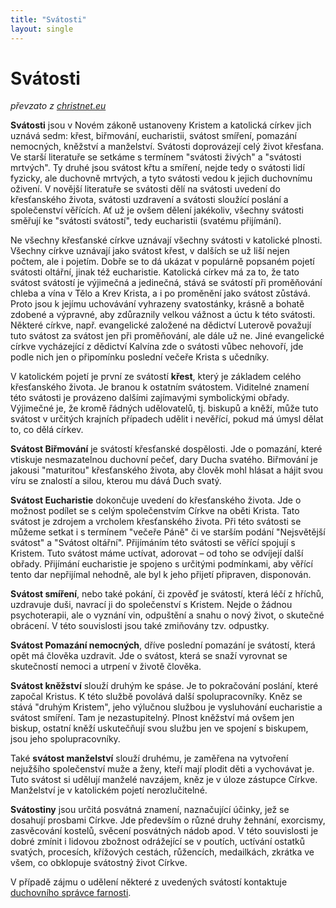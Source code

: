 ```yaml
---
title: "Svátosti"
layout: single
---
```


# Svátosti

*převzato z [christnet.eu](https://www.christnet.eu/clanky/2824/svatosti_a_svatostiny.url)*

**Svátosti** jsou v Novém zákoně ustanoveny Kristem a katolická církev jich uznává sedm: křest, biřmování, eucharistii, svátost smíření, pomazání nemocných, kněžství a manželství. Svátosti doprovázejí celý život křesťana. Ve starší literatuře se setkáme s termínem "svátosti živých" a "svátosti mrtvých". Ty druhé jsou svátost křtu a smíření, nejde tedy o svátosti lidí fyzicky, ale duchovně mrtvých, a tyto svátosti vedou k jejich duchovnímu oživení. V novější literatuře se svátosti dělí na svátosti uvedení do křesťanského života, svátosti uzdravení a svátosti sloužící poslání a společenství věřících. Ať už je ovšem dělení jakékoliv, všechny svátosti směřují ke "svátosti svátostí", tedy eucharistii (svatému přijímání).

Ne všechny křesťanské církve uznávají všechny svátosti v katolické plnosti. Všechny církve uznávají jako svátost křest, v dalších se už liší nejen počtem, ale i pojetím. Dobře se to dá ukázat v populárně popsaném pojetí svátosti oltářní, jinak též eucharistie. Katolická církev má za to, že tato svátost svátostí je výjimečná a jedinečná, stává se svátostí při proměňování chleba a vína v Tělo a Krev Krista, a i po proměnění jako svátost zůstává. Proto jsou k jejímu uchovávání vyhrazeny svatostánky, krásně a bohatě zdobené a výpravné, aby zdůraznily velkou vážnost a úctu k této svátosti. Některé církve, např. evangelické založené na dědictví Luterově považují tuto svátost za svátost jen při proměňování, ale dále už ne. Jiné evangelické církve vycházející z dědictví Kalvína zde o svátosti vůbec nehovoří, jde podle nich jen o připomínku poslední večeře Krista s učedníky.

V katolickém pojetí je první ze svátostí **křest**, který je základem celého křesťanského života. Je branou k ostatním svátostem. Viditelné znamení této svátosti je provázeno dalšími zajímavými symbolickými obřady. Výjimečné je, že kromě řádných udělovatelů, tj. biskupů a kněží, může tuto svátost v určitých krajních případech udělit i nevěřící, pokud má úmysl dělat to, co dělá církev.

**Svátost Biřmování** je svátostí křesťanské dospělosti. Jde o pomazání, které vtiskuje nesmazatelnou duchovní pečeť, dary Ducha svatého. Biřmování je jakousi "maturitou" křesťanského života, aby člověk mohl hlásat a hájit svou víru se znalostí a silou, kterou mu dává Duch svatý.

**Svátost Eucharistie** dokončuje uvedení do křesťanského života. Jde o možnost podílet se s celým společenstvím Církve na oběti Krista. Tato svátost je zdrojem a vrcholem křesťanského života. Při této svátosti se můžeme setkat i s termínem "večeře Páně" či ve starším podání "Nejsvětější svátost" a "Svátost oltářní". Přijímáním této svátosti se věřící spojují s Kristem. Tuto svátost máme uctívat, adorovat – od toho se odvíjejí další obřady. Přijímání eucharistie je spojeno s určitými podmínkami, aby věřící tento dar nepřijímal nehodně, ale byl k jeho přijetí připraven, disponován.

**Svátost smíření**, nebo také pokání, či zpověď je svátostí, která léčí z hříchů, uzdravuje duši, navrací ji do společenství s Kristem. Nejde o žádnou psychoterapii, ale o vyznání vin, odpuštění a snahu o nový život, o skutečné obrácení. V této souvislosti jsou také zmiňovány tzv. odpustky.

**Svátost Pomazání nemocných**, dříve poslední pomazání je svátostí, která opět má člověka uzdravit. Jde o svátost, která se snaží vyrovnat se skutečností nemoci a utrpení v životě člověka.

**Svátost kněžství** slouží druhým ke spáse. Je to pokračování poslání, které započal Kristus. K této službě povolává další spolupracovníky. Kněz se stává "druhým Kristem", jeho výlučnou službou je vysluhování eucharistie a svátost smíření. Tam je nezastupitelný. Plnost kněžství má ovšem jen biskup, ostatní kněží uskutečňují svou službu jen ve spojení s biskupem, jsou jeho spolupracovníky.

Také **svátost manželství** slouží druhému, je zaměřena na vytvoření nejužšího společenství muže a ženy, kteří mají plodit děti a vychovávat je. Tuto svátost si udělují manželé navzájem, kněz je v úloze zástupce Církve. Manželství je v katolickém pojetí nerozlučitelné.

**Svátostiny** jsou určitá posvátná znamení, naznačující účinky, jež se dosahují prosbami Církve. Jde především o různé druhy žehnání, exorcismy, zasvěcování kostelů, svěcení posvátných nádob apod. V této souvislosti je dobré zmínit i lidovou zbožnost odrážející se v poutích, uctívání ostatků svatých, procesích, křížových cestách, růžencích, medailkách, zkrátka ve všem, co obklopuje svátostný život Církve.

V případě zájmu o udělení některé z uvedených svátostí kontaktuje [duchovního správce farnosti](/kontakt/#duchovní-správce).